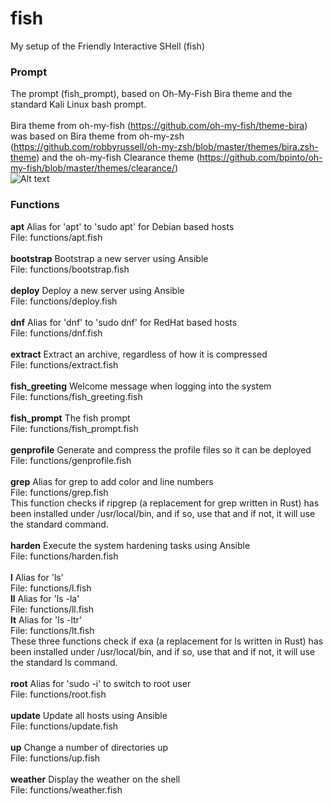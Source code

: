 # fish
My setup of the Friendly Interactive SHell (fish)

### Prompt
The prompt (fish_prompt), based on Oh-My-Fish Bira theme and the standard Kali Linux bash prompt.\
\
Bira theme from oh-my-fish (https://github.com/oh-my-fish/theme-bira) was based on Bira theme from oh-my-zsh (https://github.com/robbyrussell/oh-my-zsh/blob/master/themes/bira.zsh-theme) and the oh-my-fish Clearance theme (https://github.com/bpinto/oh-my-fish/blob/master/themes/clearance/)
\
![Alt text](https://www.sport-touring.eu/old/stuff/prompt.png "prompt")

### Functions
**apt**              Alias for 'apt' to 'sudo apt' for Debian based hosts\
File: functions/apt.fish\
\
**bootstrap**        Bootstrap a new server using Ansible\
File: functions/bootstrap.fish\
\
**deploy**           Deploy a new server using Ansible\
File: functions/deploy.fish\
\
**dnf**              Alias for 'dnf' to 'sudo dnf' for RedHat based hosts\
File: functions/dnf.fish\
\
**extract**          Extract an archive, regardless of how it is compressed\
File: functions/extract.fish\
\
**fish_greeting**    Welcome message when logging into the system\
File: functions/fish_greeting.fish\
\
**fish_prompt**      The fish prompt\
File: functions/fish_prompt.fish\
\
**genprofile**       Generate and compress the profile files so it can be deployed\
File: functions/genprofile.fish\
\
**grep**             Alias for grep to add color and line numbers\
File: functions/grep.fish\
This function checks if ripgrep (a replacement for grep written in Rust) has been installed under /usr/local/bin, and if so, use that and if not, it will use the standard command.\
\
**harden**           Execute the system hardening tasks using Ansible\
File: functions/harden.fish\
\
**l**                Alias for 'ls'\
File: functions/l.fish\
**ll**               Alias for 'ls -la'\
File: functions/ll.fish\
**lt**               Alias for 'ls -ltr'\
File: functions/lt.fish\
These three functions check if exa (a replacement for ls written in Rust) has been installed under /usr/local/bin, and if so, use that and if not, it will use the standard ls command.\
\
**root**             Alias for 'sudo -i' to switch to root user\
File: functions/root.fish\
\
**update**           Update all hosts using Ansible\
File: functions/update.fish\
\
**up**               Change a number of directories up\
File: functions/up.fish\
\
**weather**          Display the weather on the shell\
File: functions/weather.fish
